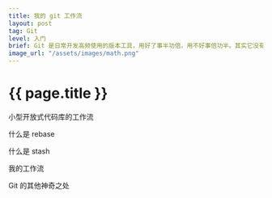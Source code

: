 ```yaml
---
title: 我的 git 工作流
layout: post
tag: Git
level: 入门
brief: Git 是日常开发高频使用的版本工具，用好了事半功倍，用不好事倍功半。其实它没有那么高深，它很小很强大，值得我们去深入的学习。本文用以 <<Pro Git>> 的读后感。
image_url: "/assets/images/math.png"
---
```

{{ page.title }}
===

小型开放式代码库的工作流

什么是 rebase

什么是 stash

我的工作流

Git 的其他神奇之处
